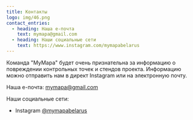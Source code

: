 ```yaml
---
title: Контакты
logo: img/46.png
contact_entries:
  - heading: Наша е-почта
    text: mymapa@gmail.com
  - heading: Наши социальные сети
    text: https://www.instagram.com/mymapabelarus
---
```

<!--StartFragment-->

Команда "MyMapa" будет очень признательна за информацию о повреждении контрольных точек и стендов проекта. Информацию можно отправить нам в директ  Instagram или на электронную почту.

<!--EndFragment-->

Наша е-почта: [mymapa@gmail.com](mailto:mymapa@gmail.com)

Наши социальные сети:

* Instagram [@mymapabelarus](https://www.instagram.com/mymapabelarus)